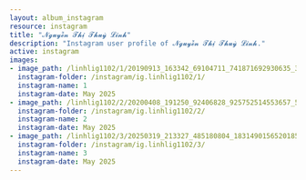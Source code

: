 ```yaml
---
layout: album_instagram
resource: instagram
title: "𝓝𝓰𝓾𝔂𝓮̂̃𝓷 𝓣𝓱𝓲̣ 𝓣𝓱𝓾𝔂̀ 𝓛𝓲𝓷𝓱"
description: "Instagram user profile of 𝓝𝓰𝓾𝔂𝓮̂̃𝓷 𝓣𝓱𝓲̣ 𝓣𝓱𝓾𝔂̀ 𝓛𝓲𝓷𝓱."
active: instagram
images: 
- image_path: /linhlig1102/1/20190913_163342_69104711_741871692930635_3799131313269528585_n.jpg
  instagram-folder: /instagram/ig.linhlig1102/1/
  instagram-name: 1
  instagram-date: May 2025
- image_path: /linhlig1102/2/20200408_191250_92406828_925752514553657_539263297467883325_n.jpg
  instagram-folder: /instagram/ig.linhlig1102/2/
  instagram-name: 2
  instagram-date: May 2025
- image_path: /linhlig1102/3/20250319_213327_485180804_18314901565201852_1185803265122263433_n.jpg
  instagram-folder: /instagram/ig.linhlig1102/3/
  instagram-name: 3
  instagram-date: May 2025
---
```

